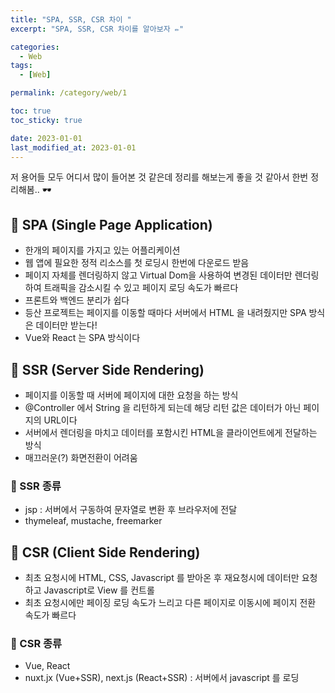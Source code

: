 ```yaml
---
title: "SPA, SSR, CSR 차이 "
excerpt: "SPA, SSR, CSR 차이를 알아보자 ✏️"

categories:
  - Web
tags:
  - [Web]

permalink: /category/web/1

toc: true
toc_sticky: true

date: 2023-01-01
last_modified_at: 2023-01-01
---
```

저 용어들 모두 어디서 많이 들어본 것 같은데 정리를 해보는게 좋을 것 같아서 한번 정리해봄.. 🕶

## 🦥 SPA (Single Page Application)
- 한개의 페이지를 가지고 있는 어플리케이션
- 웹 앱에 필요한 정적 리소스를 첫 로딩시 한번에 다운로드 받음
- 페이지 자체를 렌더링하지 않고 Virtual Dom을 사용하여 변경된 데이터만 렌더링하여 트래픽을 감소시킬 수 있고 페이지 로딩 속도가 빠르다
- 프론트와 백엔드 분리가 쉽다
- 등산 프로젝트는 페이지를 이동할 때마다 서버에서 HTML 을 내려줬지만 SPA 방식은 데이터만 받는다! 
- Vue와 React 는 SPA 방식이다
## 🦥 SSR (Server Side Rendering)
- 페이지를 이동할 때 서버에 페이지에 대한 요청을 하는 방식
- @Controller 에서 String 을 리턴하게 되는데 해당 리턴 값은 데이터가 아닌 페이지의 URL이다
- 서버에서 렌더링을 마치고 데이터를 포함시킨 HTML을 클라이언트에게 전달하는 방식
- 매끄러운(?) 화면전환이 어려움
### 🌿 SSR 종류
* jsp : 서버에서 구동하여 문자열로 변환 후 브라우저에 전달
* thymeleaf, mustache, freemarker

## 🦥 CSR (Client Side Rendering)
- 최초 요청시에 HTML, CSS, Javascript 를 받아온 후 재요청시에 데이터만 요청하고 Javascript로 View 를 컨트롤
- 최초 요청시에만 페이징 로딩 속도가 느리고 다른 페이지로 이동시에 페이지 전환 속도가 빠르다
### 🌿 CSR 종류
- Vue, React 
- nuxt.jx (Vue+SSR), next.js (React+SSR) : 서버에서 javascript 를 로딩

